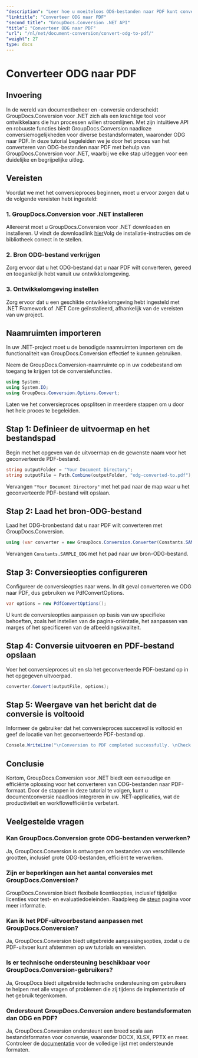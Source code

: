 ```yaml
---
"description": "Leer hoe u moeiteloos ODG-bestanden naar PDF kunt converteren met GroupDocs.Conversion voor .NET. Verbeter uw documentbeheermogelijkheden."
"linktitle": "Converteer ODG naar PDF"
"second_title": "GroupDocs.Conversion .NET API"
"title": "Converteer ODG naar PDF"
"url": "/nl/net/document-conversion/convert-odg-to-pdf/"
"weight": 27
type: docs
---
```

# Converteer ODG naar PDF

## Invoering
In de wereld van documentbeheer en -conversie onderscheidt GroupDocs.Conversion voor .NET zich als een krachtige tool voor ontwikkelaars die hun processen willen stroomlijnen. Met zijn intuïtieve API en robuuste functies biedt GroupDocs.Conversion naadloze conversiemogelijkheden voor diverse bestandsformaten, waaronder ODG naar PDF. In deze tutorial begeleiden we je door het proces van het converteren van ODG-bestanden naar PDF met behulp van GroupDocs.Conversion voor .NET, waarbij we elke stap uitleggen voor een duidelijke en begrijpelijke uitleg.
## Vereisten
Voordat we met het conversieproces beginnen, moet u ervoor zorgen dat u de volgende vereisten hebt ingesteld:
### 1. GroupDocs.Conversion voor .NET installeren
Allereerst moet u GroupDocs.Conversion voor .NET downloaden en installeren. U vindt de downloadlink [hier](https://releases.groupdocs.com/conversion/net/)Volg de installatie-instructies om de bibliotheek correct in te stellen.
### 2. Bron ODG-bestand verkrijgen
Zorg ervoor dat u het ODG-bestand dat u naar PDF wilt converteren, gereed en toegankelijk hebt vanuit uw ontwikkelomgeving.
### 3. Ontwikkelomgeving instellen
Zorg ervoor dat u een geschikte ontwikkelomgeving hebt ingesteld met .NET Framework of .NET Core geïnstalleerd, afhankelijk van de vereisten van uw project.

## Naamruimten importeren
In uw .NET-project moet u de benodigde naamruimten importeren om de functionaliteit van GroupDocs.Conversion effectief te kunnen gebruiken.

Neem de GroupDocs.Conversion-naamruimte op in uw codebestand om toegang te krijgen tot de conversiefuncties.
```csharp
using System;
using System.IO;
using GroupDocs.Conversion.Options.Convert;
```

Laten we het conversieproces opsplitsen in meerdere stappen om u door het hele proces te begeleiden.
## Stap 1: Definieer de uitvoermap en het bestandspad
Begin met het opgeven van de uitvoermap en de gewenste naam voor het geconverteerde PDF-bestand.
```csharp
string outputFolder = "Your Document Directory";
string outputFile = Path.Combine(outputFolder, "odg-converted-to.pdf");
```
Vervangen `"Your Document Directory"` met het pad naar de map waar u het geconverteerde PDF-bestand wilt opslaan.
## Stap 2: Laad het bron-ODG-bestand
Laad het ODG-bronbestand dat u naar PDF wilt converteren met GroupDocs.Conversion.
```csharp
using (var converter = new GroupDocs.Conversion.Converter(Constants.SAMPLE_ODG))
```
Vervangen `Constants.SAMPLE_ODG` met het pad naar uw bron-ODG-bestand.
## Stap 3: Conversieopties configureren
Configureer de conversieopties naar wens. In dit geval converteren we ODG naar PDF, dus gebruiken we PdfConvertOptions.
```csharp
var options = new PdfConvertOptions();
```
U kunt de conversieopties aanpassen op basis van uw specifieke behoeften, zoals het instellen van de pagina-oriëntatie, het aanpassen van marges of het specificeren van de afbeeldingskwaliteit.
## Stap 4: Conversie uitvoeren en PDF-bestand opslaan
Voer het conversieproces uit en sla het geconverteerde PDF-bestand op in het opgegeven uitvoerpad.
```csharp
converter.Convert(outputFile, options);
```
## Stap 5: Weergave van het bericht dat de conversie is voltooid
Informeer de gebruiker dat het conversieproces succesvol is voltooid en geef de locatie van het geconverteerde PDF-bestand op.
```csharp
Console.WriteLine("\nConversion to PDF completed successfully. \nCheck output in {0}", outputFolder);
```

## Conclusie
Kortom, GroupDocs.Conversion voor .NET biedt een eenvoudige en efficiënte oplossing voor het converteren van ODG-bestanden naar PDF-formaat. Door de stappen in deze tutorial te volgen, kunt u documentconversie naadloos integreren in uw .NET-applicaties, wat de productiviteit en workflowefficiëntie verbetert.
## Veelgestelde vragen
### Kan GroupDocs.Conversion grote ODG-bestanden verwerken?
Ja, GroupDocs.Conversion is ontworpen om bestanden van verschillende grootten, inclusief grote ODG-bestanden, efficiënt te verwerken.
### Zijn er beperkingen aan het aantal conversies met GroupDocs.Conversion?
GroupDocs.Conversion biedt flexibele licentieopties, inclusief tijdelijke licenties voor test- en evaluatiedoeleinden. Raadpleeg de [steun](https://forum.groupdocs.com/c/conversion/11) pagina voor meer informatie.
### Kan ik het PDF-uitvoerbestand aanpassen met GroupDocs.Conversion?
Ja, GroupDocs.Conversion biedt uitgebreide aanpassingsopties, zodat u de PDF-uitvoer kunt afstemmen op uw tutorials en vereisten.
### Is er technische ondersteuning beschikbaar voor GroupDocs.Conversion-gebruikers?
Ja, GroupDocs biedt uitgebreide technische ondersteuning om gebruikers te helpen met alle vragen of problemen die zij tijdens de implementatie of het gebruik tegenkomen.
### Ondersteunt GroupDocs.Conversion andere bestandsformaten dan ODG en PDF?
Ja, GroupDocs.Conversion ondersteunt een breed scala aan bestandsformaten voor conversie, waaronder DOCX, XLSX, PPTX en meer. Controleer de [documentatie](https://tutorials.groupdocs.com/conversion/net/) voor de volledige lijst met ondersteunde formaten.